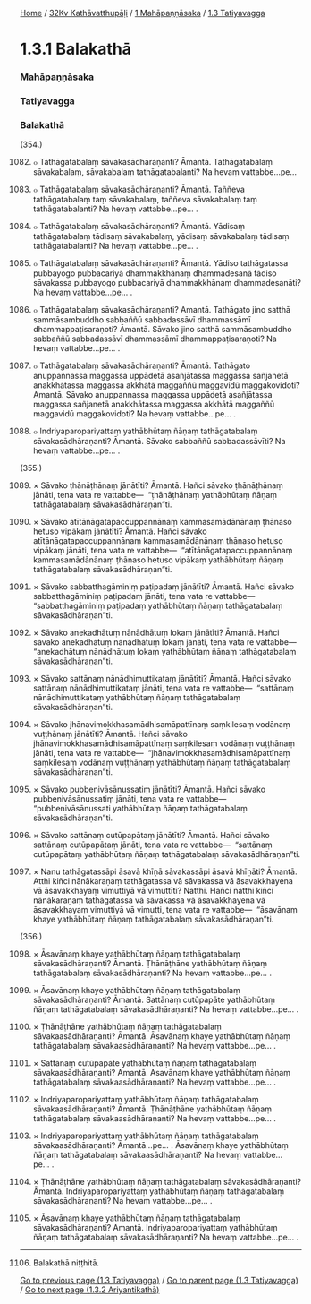 
[Home](/) / [32Kv Kathāvatthupāḷi](/tipitaka/32Kv.md) / [1 Mahāpaṇṇāsaka](/tipitaka/32Kv/1.md) / [1.3 Tatiyavagga](/tipitaka/32Kv/1/1.3.md)

# 1.3.1 Balakathā

### Mahāpaṇṇāsaka

### Tatiyavagga

### Balakathā

(354.)

1082. ๐ Tathāgatabalaṃ sāvakasādhāraṇanti? Āmantā. Tathāgatabalaṃ sāvakabalaṃ, sāvakabalaṃ tathāgatabalanti? Na hevaṃ vattabbe…pe…

1083. ๐ Tathāgatabalaṃ sāvakasādhāraṇanti? Āmantā. Taññeva tathāgatabalaṃ taṃ sāvakabalaṃ, taññeva sāvakabalaṃ taṃ tathāgatabalanti? Na hevaṃ vattabbe…pe… .

1084. ๐ Tathāgatabalaṃ sāvakasādhāraṇanti? Āmantā. Yādisaṃ tathāgatabalaṃ tādisaṃ sāvakabalaṃ, yādisaṃ sāvakabalaṃ tādisaṃ tathāgatabalanti? Na hevaṃ vattabbe…pe… .

1085. ๐ Tathāgatabalaṃ sāvakasādhāraṇanti? Āmantā. Yādiso tathāgatassa pubbayogo pubbacariyā dhammakkhānaṃ dhammadesanā tādiso sāvakassa pubbayogo pubbacariyā dhammakkhānaṃ dhammadesanāti? Na hevaṃ vattabbe…pe… .

1086. ๐ Tathāgatabalaṃ sāvakasādhāraṇanti? Āmantā. Tathāgato jino satthā sammāsambuddho sabbaññū sabbadassāvī dhammassāmī dhammappaṭisaraṇoti? Āmantā. Sāvako jino satthā sammāsambuddho sabbaññū sabbadassāvī dhammassāmī dhammappaṭisaraṇoti? Na hevaṃ vattabbe…pe… .

1087. ๐ Tathāgatabalaṃ sāvakasādhāraṇanti? Āmantā. Tathāgato anuppannassa maggassa uppādetā asañjātassa maggassa sañjanetā anakkhātassa maggassa akkhātā maggaññū maggavidū maggakovidoti? Āmantā. Sāvako anuppannassa maggassa uppādetā asañjātassa maggassa sañjanetā anakkhātassa maggassa akkhātā maggaññū maggavidū maggakovidoti? Na hevaṃ vattabbe…pe… .

1088. ๐ Indriyaparopariyattaṃ yathābhūtaṃ ñāṇaṃ tathāgatabalaṃ sāvakasādhāraṇanti? Āmantā. Sāvako sabbaññū sabbadassāvīti? Na hevaṃ vattabbe…pe… .

(355.)

1089. × Sāvako ṭhānāṭhānaṃ jānātīti? Āmantā. Hañci sāvako ṭhānāṭhānaṃ jānāti, tena vata re vattabbe—  “ṭhānāṭhānaṃ yathābhūtaṃ ñāṇaṃ tathāgatabalaṃ sāvakasādhāraṇan”ti.

1090. × Sāvako atītānāgatapaccuppannānaṃ kammasamādānānaṃ ṭhānaso hetuso vipākaṃ jānātīti? Āmantā. Hañci sāvako atītānāgatapaccuppannānaṃ kammasamādānānaṃ ṭhānaso hetuso vipākaṃ jānāti, tena vata re vattabbe—  “atītānāgatapaccuppannānaṃ kammasamādānānaṃ ṭhānaso hetuso vipākaṃ yathābhūtaṃ ñāṇaṃ tathāgatabalaṃ sāvakasādhāraṇan”ti.

1091. × Sāvako sabbatthagāminiṃ paṭipadaṃ jānātīti? Āmantā. Hañci sāvako sabbatthagāminiṃ paṭipadaṃ jānāti, tena vata re vattabbe—  “sabbatthagāminiṃ paṭipadaṃ yathābhūtaṃ ñāṇaṃ tathāgatabalaṃ sāvakasādhāraṇan”ti.

1092. × Sāvako anekadhātuṃ nānādhātuṃ lokaṃ jānātīti? Āmantā. Hañci sāvako anekadhātuṃ nānādhātuṃ lokaṃ jānāti, tena vata re vattabbe—  “anekadhātuṃ nānādhātuṃ lokaṃ yathābhūtaṃ ñāṇaṃ tathāgatabalaṃ sāvakasādhāraṇan”ti.

1093. × Sāvako sattānaṃ nānādhimuttikataṃ jānātīti? Āmantā. Hañci sāvako sattānaṃ nānādhimuttikataṃ jānāti, tena vata re vattabbe—  “sattānaṃ nānādhimuttikataṃ yathābhūtaṃ ñāṇaṃ tathāgatabalaṃ sāvakasādhāraṇan”ti.

1094. × Sāvako jhānavimokkhasamādhisamāpattīnaṃ saṃkilesaṃ vodānaṃ vuṭṭhānaṃ jānātīti? Āmantā. Hañci sāvako jhānavimokkhasamādhisamāpattīnaṃ saṃkilesaṃ vodānaṃ vuṭṭhānaṃ jānāti, tena vata re vattabbe—  “jhānavimokkhasamādhisamāpattīnaṃ saṃkilesaṃ vodānaṃ vuṭṭhānaṃ yathābhūtaṃ ñāṇaṃ tathāgatabalaṃ sāvakasādhāraṇan”ti.

1095. × Sāvako pubbenivāsānussatiṃ jānātīti? Āmantā. Hañci sāvako pubbenivāsānussatiṃ jānāti, tena vata re vattabbe—  “pubbenivāsānussati yathābhūtaṃ ñāṇaṃ tathāgatabalaṃ sāvakasādhāraṇan”ti.

1096. × Sāvako sattānaṃ cutūpapātaṃ jānātīti? Āmantā. Hañci sāvako sattānaṃ cutūpapātaṃ jānāti, tena vata re vattabbe—  “sattānaṃ cutūpapātaṃ yathābhūtaṃ ñāṇaṃ tathāgatabalaṃ sāvakasādhāraṇan”ti.

1097. × Nanu tathāgatassāpi āsavā khīṇā sāvakassāpi āsavā khīṇāti? Āmantā. Atthi kiñci nānākaraṇaṃ tathāgatassa vā sāvakassa vā āsavakkhayena vā āsavakkhayaṃ vimuttiyā vā vimuttīti? Natthi. Hañci natthi kiñci nānākaraṇaṃ tathāgatassa vā sāvakassa vā āsavakkhayena vā āsavakkhayaṃ vimuttiyā vā vimutti, tena vata re vattabbe—  “āsavānaṃ khaye yathābhūtaṃ ñāṇaṃ tathāgatabalaṃ sāvakasādhāraṇan”ti.

(356.)

1098. × Āsavānaṃ khaye yathābhūtaṃ ñāṇaṃ tathāgatabalaṃ sāvakasādhāraṇanti? Āmantā. Ṭhānāṭhāne yathābhūtaṃ ñāṇaṃ tathāgatabalaṃ sāvakasādhāraṇanti? Na hevaṃ vattabbe…pe… .

1099. × Āsavānaṃ khaye yathābhūtaṃ ñāṇaṃ tathāgatabalaṃ sāvakasādhāraṇanti? Āmantā. Sattānaṃ cutūpapāte yathābhūtaṃ ñāṇaṃ tathāgatabalaṃ sāvakasādhāraṇanti? Na hevaṃ vattabbe…pe… .

1100. × Ṭhānāṭhāne yathābhūtaṃ ñāṇaṃ tathāgatabalaṃ sāvakaasādhāraṇanti? Āmantā. Āsavānaṃ khaye yathābhūtaṃ ñāṇaṃ tathāgatabalaṃ sāvakaasādhāraṇanti? Na hevaṃ vattabbe…pe… .

1101. × Sattānaṃ cutūpapāte yathābhūtaṃ ñāṇaṃ tathāgatabalaṃ sāvakaasādhāraṇanti? Āmantā. Āsavānaṃ khaye yathābhūtaṃ ñāṇaṃ tathāgatabalaṃ sāvakaasādhāraṇanti? Na hevaṃ vattabbe…pe… .

1102. × Indriyaparopariyattaṃ yathābhūtaṃ ñāṇaṃ tathāgatabalaṃ sāvakaasādhāraṇanti? Āmantā. Ṭhānāṭhāne yathābhūtaṃ ñāṇaṃ tathāgatabalaṃ sāvakaasādhāraṇanti? Na hevaṃ vattabbe…pe… .

1103. × Indriyaparopariyattaṃ yathābhūtaṃ ñāṇaṃ tathāgatabalaṃ sāvakaasādhāraṇanti? Āmantā…pe… . Āsavānaṃ khaye yathābhūtaṃ ñāṇaṃ tathāgatabalaṃ sāvakaasādhāraṇanti? Na hevaṃ vattabbe…pe… .

1104. × Ṭhānāṭhāne yathābhūtaṃ ñāṇaṃ tathāgatabalaṃ sāvakasādhāraṇanti? Āmantā. Indriyaparopariyattaṃ yathābhūtaṃ ñāṇaṃ tathāgatabalaṃ sāvakasādhāraṇanti? Na hevaṃ vattabbe…pe… .

1105. × Āsavānaṃ khaye yathābhūtaṃ ñāṇaṃ tathāgatabalaṃ sāvakasādhāraṇanti? Āmantā. Indriyaparopariyattaṃ yathābhūtaṃ ñāṇaṃ tathāgatabalaṃ sāvakasādhāraṇanti? Na hevaṃ vattabbe…pe… .

---

1106. Balakathā niṭṭhitā.



[Go to previous page (1.3 Tatiyavagga)](/tipitaka/32Kv/1/1.3.md) / [Go to parent page (1.3 Tatiyavagga)](/tipitaka/32Kv/1/1.3.md) / [Go to next page (1.3.2 Ariyantikathā)](/tipitaka/32Kv/1/1.3/1.3.2.md)



